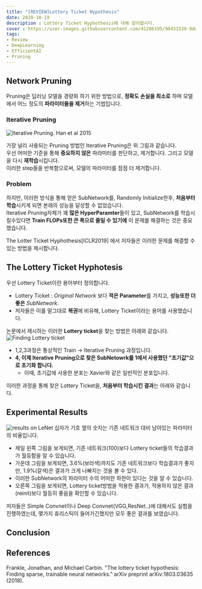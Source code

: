 ```yaml
---
title: "[REVIEW]Lottery Ticket Hypothesis"
date: 2020-10-19
description : Lottery Ticket Hyphothesis에 대해 알아봅시다.
cover : https://user-images.githubusercontent.com/41286195/96431539-9dd22780-123e-11eb-8a54-e9bcc60f93d2.png
tags:
- Review
- DeepLearning
- EfficientAI
- Pruning
---
```


## Network Pruning
Pruning은 딥러닝 모델을 경량화 하기 위한 방법으로, **정확도 손실을 최소로** 하며 모델에서 어느 정도의 **파라미터들을 제거**하는 기법입니다.

### Iterative Pruning
![Iterative Pruning. Han et al 2015](https://user-images.githubusercontent.com/41286195/96431539-9dd22780-123e-11eb-8a54-e9bcc60f93d2.png)

가장 널리 사용되는 Pruning 방법인 Iterative Pruning은 위 그림과 같습니다.  
우선 어떠한 기준을 통해 **중요하지 않은** 파라미터를 판단하고, 제거합니다. 그리고 모델을 다시 **재학습**시킵니다.  
이러한 step들을 반복함으로써, 모델의 파라미터를 점점 더 제거합니다.  

### Problem
하지만, 이러한 방식을 통해 얻은 SubNetwork를, Randomly Initialize한후, **처음부터 학습**시키게 되면 본래의 성능을 달성할 수 없었습니다.  
Iterative Pruning자체가 꽤 **많은 HyperParamter**들이 있고, SubNetwork를 학습시킬수있다면 **Train FLOPs또한 큰 폭으로 줄일 수 있기에** 이 문제를 해결하는 것은 중요했습니다.  
  
The Lotter Ticket Hyphothesis[ICLR2019] 에서 저자들은 이러한 문제를 해결할 수 있는 방법을 제시합니다.

## The Lottery Ticket Hyphotesis
우선 Lottery Ticket이란 용어부터 정의합니다.
- Lottery Ticket : _Original Network_ 보다 **적은 Parameter**를 가지고, **성능또한 더 좋은** _SubNetwork_.
- 저자들은 이를 말그대로 **복권**에 비유해, Lottery Ticket이라는 용어를 사용했습니다.

논문에서 제시하는 이러한 **Lottery ticket**을 찾는 방법은 아래와 같습니다.
![Finding Lottery ticket](https://user-images.githubusercontent.com/41286195/96432957-0968c480-1240-11eb-8b5a-33fb3ec394cb.png)
- 1,2,3과정은 통상적인 Train -> Iterative Pruning 과정입니다.
- **4, 이제 Iterative Pruning으로 찾은 SubNetowrk를 1에서 사용했던 "초기값"으로 초기화 합니다.**
    - 이때, 초기값에 사용한 분포는 Xavier와 같은 일반적인 분포입니다.

이러한 과정을 통해 찾은 Lottery Ticket을, **처음부터 학습시킨 결과**는 아래와 같습니다.
## Experimental Results
![results on LeNet](https://user-images.githubusercontent.com/41286195/96435049-8eec7480-1240-11eb-913a-16a016071808.png)
십자가 기호 옆의 숫자는 기존 네트워크 대비 남아있는 파라미터의 비율입니다.  
- 제일 왼쪽 그림을 보게되면, 기존 네트워크(100)보다 Lottery ticket들의 학습결과가 월등함을 알 수 있습니다.
- 가운데 그림을 보게되면, 3.6%(보라색)까지도 기존 네트워크보다 학습결과가 좋지만, 1.9%(갈색)은 결과가 크게 나빠지는 것을 볼 수 있다.
 - 이러한 SubNetwork의 파라미터 수의 어떠한 하한이 있다는 것을 알 수 있습니다.
- 오른쪽 그림을 보게되면, Lottery ticket방법을 적용한 결과가, 적용하지 않은 결과(reinit)보다 월등히 좋음을 확인할 수 있습니다.

저자들은 Simple Convnet이나 Deep Convnet(VGG,ResNet..)에 대해서도 실험을 진행하였는데, 몇가지 휴리스틱이 들어가긴했지만 모두 좋은 결과를 보였습니다.

## Conclusion


## References
Frankle, Jonathan, and Michael Carbin. "The lottery ticket hypothesis: Finding sparse, trainable neural networks." arXiv preprint arXiv:1803.03635 (2018).



 

 